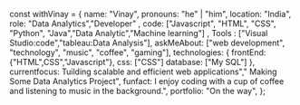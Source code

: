 const withVinay = {
name: "Vinay",
pronouns: "he" | "him",
location: "India",
role: "Data Analytics","Developer" ,
code: ["Javascript", "HTML", "CSS", "Python", "Java","Data Analytic","Machine learning"] , 
Tools : ["Visual Studio:code","tableau:Data Analysis"],
askMeAbout: ["web development", "technology", "music", "coffee", "gaming"],
technologies: {
frontEnd: {"HTML",CSS","Javascript"},
css: ["CSS"]
database: ["My SQL"]
},
currentfocus: Tuilding scalable and efficient web applications"," Making Some Data Analytics Project",
funfact: I enjoy coding with a cup of coffee and listening to music in the background.",
portfolio: "On the way",
};

